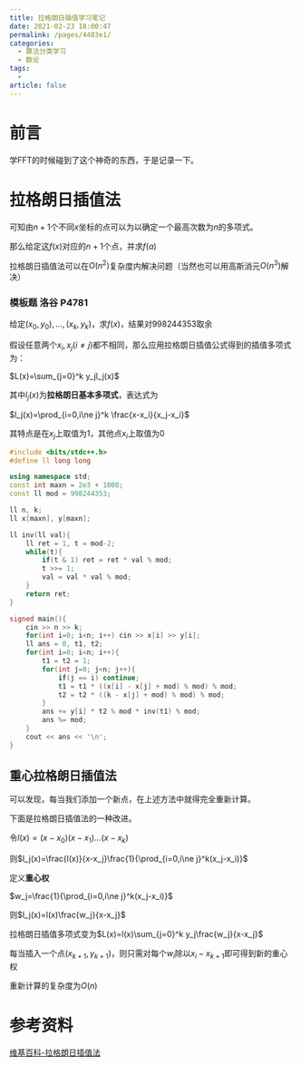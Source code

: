 ```yaml
---
title: 拉格朗日插值学习笔记
date: 2021-02-23 18:00:47
permalink: /pages/4483e1/
categories: 
  - 算法分类学习
  - 数论
tags: 
  - 
article: false
---
```



# 前言

学FFT的时候碰到了这个神奇的东西，于是记录一下。



# 拉格朗日插值法

可知由$n+1$个不同$x$坐标的点可以为以确定一个最高次数为$n$的多项式。

那么给定这$f(x)$对应的$n+1$个点，并求$f(a)$

拉格朗日插值法可以在$O(n^2)$复杂度内解决问题（当然也可以用高斯消元$O(n^3)$解决）



### 模板题 洛谷 P4781

给定$(x_0,y_0),...,(x_k,y_k)$，求$f(x)$，结果对$998244353$取余



假设任意两个$x_i,x_j(i\ne j)$都不相同，那么应用拉格朗日插值公式得到的插值多项式为：

$L(x)=\sum_{j=0}^k y_jl_j(x)$

其中$l_j(x)$为**拉格朗日基本多项式**，表达式为

$l_j(x)=\prod_{i=0,i\ne j}^k \frac{x-x_i}{x_j-x_i}$

其特点是在$x_j$上取值为1，其他点$x_i$上取值为0

```cpp
#include <bits/stdc++.h>
#define ll long long

using namespace std;
const int maxn = 2e3 + 1000;
const ll mod = 998244353;

ll n, k;
ll x[maxn], y[maxn]; 

ll inv(ll val){
    ll ret = 1, t = mod-2;
    while(t){
        if(t & 1) ret = ret * val % mod;
        t >>= 1;
        val = val * val % mod;
    }
    return ret;
}

signed main(){
    cin >> n >> k;
    for(int i=0; i<n; i++) cin >> x[i] >> y[i];
    ll ans = 0, t1, t2;
    for(int i=0; i<n; i++){
        t1 = t2 = 1;
        for(int j=0; j<n; j++){
            if(j == i) continue;
            t1 = t1 * ((x[i] - x[j] + mod) % mod) % mod;
            t2 = t2 * ((k - x[j] + mod) % mod) % mod;
        }
        ans += y[i] * t2 % mod * inv(t1) % mod;
        ans %= mod;
    }
    cout << ans << '\n';
}
```



## 重心拉格朗日插值法

可以发现，每当我们添加一个新点，在上述方法中就得完全重新计算。

下面是拉格朗日插值法的一种改进。

令$l(x)=(x-x_0)(x-x_1)...(x-x_k)$

则$l_j(x)=\frac{l(x)}{x-x_j}\frac{1}{\prod_{i=0,i\ne j}^k(x_j-x_i)}$

定义**重心权**

$w_j=\frac{1}{\prod_{i=0,i\ne j}^k(x_j-x_i)}$

则$l_j(x)=l(x)\frac{w_j}{x-x_j}$

拉格朗日插值多项式变为$L(x)=l(x)\sum_{j=0}^k y_j\frac{w_j}{x-x_j}$

每当插入一个点$(x_{k+1},y_{k+1})$，则只需对每个$w_i$除以$x_i-x_{k+1}$即可得到新的重心权

重新计算的复杂度为$O(n)$



# 参考资料

[维基百科-拉格朗日插值法](https://zh.wikipedia.org/wiki/%E6%8B%89%E6%A0%BC%E6%9C%97%E6%97%A5%E6%8F%92%E5%80%BC%E6%B3%95)



